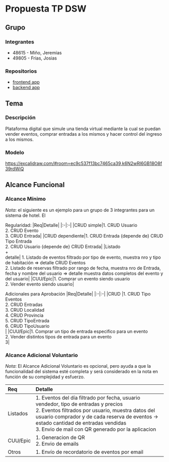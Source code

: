 # Propuesta TP DSW

## Grupo

### Integrantes

- 48615 - Miño, Jeremias
- 49805 - Frias, Josias

### Repositorios

- [frontend app](https://github.com/jeremias4/tp-dsw-2024/tree/dev/frontend)
- [backend app](https://github.com/jeremias4/tp-dsw-2024/tree/dev/backend)

## Tema

### Descripción

Plataforma digital que simule una tienda virtual mediante la cual se puedan vender eventos, comprar entradas a los mismos y hacer control del ingreso a los mismos.

### Modelo

https://excalidraw.com/#room=ec9c537f13bc7465ca39,k6N2wRI6GB18O8f39rdWiQ

## Alcance Funcional

### Alcance Mínimo

_Nota_: el siguiente es un ejemplo para un grupo de 3 integrantes para un sistema de hotel. El

Regularidad:
|Req|Detalle|
|:-|:-|
|CRUD simple|1. CRUD Usuario<br>2. CRUD Evento<br>3. CRUD Entrada|
|CRUD dependiente|1. CRUD Entrada {depende de} CRUD Tipo Entrada<br>2. CRUD Usuario {depende de} CRUD Entrada|
|Listado<br>+<br>detalle| 1. Listado de eventos filtrado por tipo de evento, muestra nro y tipo de habitación => detalle CRUD Eventos<br> 2. Listado de reservas filtrado por rango de fecha, muestra nro de Entrada, fecha y nombre del usuario => detalle muestra datos completos del evento y del usuario|
|CUU/Epic|1. Comprar un evento siendo usuario<br>2. Vender evento siendo usuario|

Adicionales para Aprobación
|Req|Detalle|
|:-|:-|
|CRUD |1. CRUD Tipo Eventos<br>2. CRUD Entradas<br>3. CRUD Localidad<br>4. CRUD Provincia<br>5. CRUD TipoEntrada<br>6. CRUD TipoUsuario<br>|
|CUU/Epic|1. Comprar un tipo de entrada especifico para un evento<br>2. Vender distintos tipos de entrada para un evento<br>3|

### Alcance Adicional Voluntario

_Nota_: El Alcance Adicional Voluntario es opcional, pero ayuda a que la funcionalidad del sistema esté completa y será considerado en la nota en función de su complejidad y esfuerzo.

| Req      | Detalle                                                                                                                                                                                                                                                                                 |
| :------- | :-------------------------------------------------------------------------------------------------------------------------------------------------------------------------------------------------------------------------------------------------------------------------------------- |
| Listados | 1. Eventos del día filtrado por fecha, usuario vendedor, tipo de entradas y precios<br>2. Eventos filtrados por usuario, muestra datos del usuario comprador y de cada reserva de eventos -> estado cantidad de entradas vendidas<br>3. Envio de mail con QR generado por la aplicacion |
| CUU/Epic | 1. Generacion de QR<br>2. Envio de emails                                                                                                                                                                                                                                               |
| Otros    | 1. Envío de recordatorio de eventos por email                                                                                                                                                                                                                                           |
